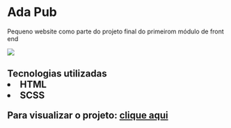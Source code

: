 <h1>Ada Pub</h1>


<p>Pequeno website como parte do projeto final do primeirom módulo de front end</p>

<img src="https://i.imgur.com/aJcXejW.png">

<h2>Tecnologias utilizadas
<li>HTML
<li>SCSS

  <p>Para visualizar o projeto: <a href="https://projeto-final-modulo1.netlify.app/">clique aqui</a></p>
